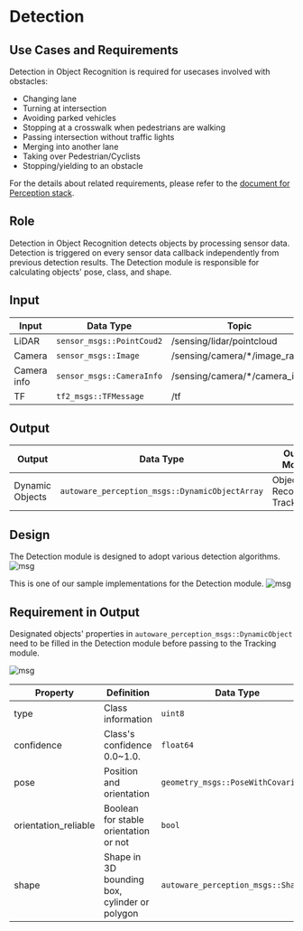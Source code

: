 Detection
=====
## Use Cases and Requirements
Detection in Object Recognition is required for usecases involved with obstacles:
* Changing lane
* Turning at intersection
* Avoiding parked vehicles
* Stopping at a crosswalk when pedestrians are walking
* Passing intersection without traffic lights
* Merging into another lane
* Taking over Pedestrian/Cyclists
* Stopping/yielding to an obstacle

For the details about related requirements, please refer to the [document for Perception stack](/design/Perception/Perception.md).

## Role
Detection in Object Recognition detects objects by processing sensor data. Detection is triggered on every sensor data callback independently from previous detection results. The Detection module is responsible for calculating objects' pose, class, and shape.

## Input

| Input       | Data Type| Topic |
|-------------|----------------------------------|-|
| LiDAR       | `sensor_msgs::PointCoud2`        |/sensing/lidar/pointcloud|
| Camera      | `sensor_msgs::Image`             |/sensing/camera/*/image_raw|
| Camera info       | `sensor_msgs::CameraInfo`  |/sensing/camera/*/camera_info|
|TF  | `tf2_msgs::TFMessage`           |/tf|

## Output

| Output       | Data Type| Output Module | TF Frame| Topic|
|----|-|-|-|-|
|Dynamic Objects|`autoware_perception_msgs::DynamicObjectArray`|Object Recognition: Tracking|`base_link`|/perception/object_recognition/detection/objects|

## Design
The Detection module is designed to adopt various detection algorithms.
![msg](/design/img/ObjectDetectionDesign.png)

This is one of our sample implementations for the Detection module.
![msg](/design/img/ObjectDetectionDesign2.png)


## Requirement in Output

Designated objects' properties in `autoware_perception_msgs::DynamicObject` need to be filled in the Detection module before passing to the Tracking module.

![msg](/design/img/ObjectDetectionRequirement.png)

| Property  | Definition |Data Type                                 | Parent Data Type|
|-------------|--|-------------------------------------------|----|
| type       | Class information|`uint8`                 |`autoware_perception_msgs::Semantic`|
| confidence  |Class's confidence 0.0~1.0.| `float64`              |`autoware_perception_msgs::Semantic`|
| pose        |Position and orientation |`geometry_msgs::PoseWithCovariance` |`autoware_perception_msgs::State`|
| orientation_reliable |Boolean for stable orientation or not| `bool`           |`autoware_perception_msgs::State`|
| shape |Shape in 3D bounding box, cylinder or polygon|`autoware_perception_msgs::Shape`           |`autoware_perception_msgs::DynamicObject`|
